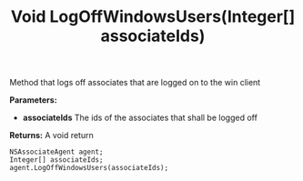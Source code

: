 ﻿---
uid: crmscript_ref_NSAssociateAgent_LogOffWindowsUsers
title: Void LogOffWindowsUsers(Integer[] associateIds)
intellisense: NSAssociateAgent.LogOffWindowsUsers
keywords: NSAssociateAgent, LogOffWindowsUsers
so.topic: reference
---

Method that logs off associates that are logged on to the win client

**Parameters:**
 - **associateIds** The ids of the associates that shall be logged off

**Returns:** A void return

```crmscript
NSAssociateAgent agent;
Integer[] associateIds;
agent.LogOffWindowsUsers(associateIds);
```

